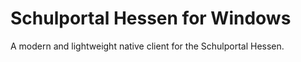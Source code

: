 # Schulportal Hessen for Windows
A modern and lightweight native client for the Schulportal Hessen.
